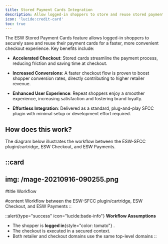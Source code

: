 ```yaml
---
title: Stored Payment Cards Integration
description: Allow logged-in shoppers to store and reuse stored payment cards.
icon: 'lucide:credit-card'
toc: true
---
```


The ESW Stored Payment Cards feature allows logged-in shoppers to securely save and reuse their payment cards for a faster, more convenient checkout experience. Key benefits include:

- **Accelerated Checkout**: Stored cards streamline the payment process, reducing friction and saving time at checkout.

- **Increased Conversions**: A faster checkout flow is proven to boost shopper conversion rates, directly contributing to higher retailer revenue.

- **Enhanced User Experience**: Repeat shoppers enjoy a smoother experience, increasing satisfaction and fostering brand loyalty.

- **Effortless Integration**: Delivered as a standard, plug-and-play SFCC plugin with minimal setup or development effort required.

## How does this work?

The diagram below illustrates the workflow between the ESW-SFCC plugin/cartridge, ESW Checkout, and ESW Payments.

::card
---
img: /mage-20210916-090255.png
---
#title
Workflow

#content
Workflow between the ESW-SFCC plugin/cartridge, ESW Checkout, and ESW Payments
::

::alert{type="success" icon="lucide:bade-info"}
  **Workflow Assumptions** <br>
  - The shopper is **logged in**{style="color: tomato"} .
  - The checkout is executed in a secured context.
  - Both retailer and checkout domains use the same top-level domains
::
